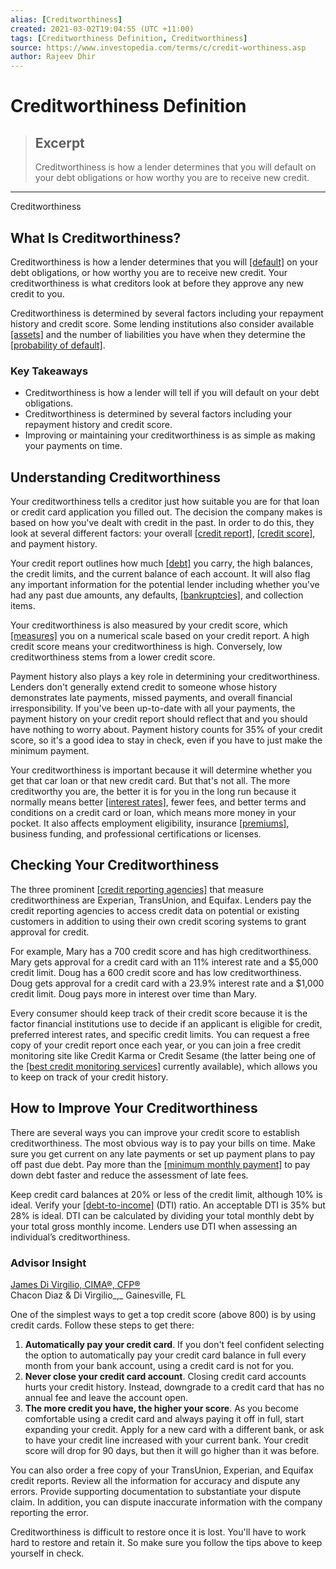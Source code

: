 ```yaml
---
alias: [Creditworthiness]
created: 2021-03-02T19:04:55 (UTC +11:00)
tags: [Creditworthiness Definition, Creditworthiness]
source: https://www.investopedia.com/terms/c/credit-worthiness.asp
author: Rajeev Dhir
---
```


# Creditworthiness Definition

> ## Excerpt
> Creditworthiness is how a lender determines that you will default on your debt obligations or how worthy you are to receive new credit.

---

Creditworthiness
## What Is Creditworthiness?

Creditworthiness is how a lender determines that you will [[default]](https://www.investopedia.com/terms/d/default2.asp) on your debt obligations, or how worthy you are to receive new credit. Your creditworthiness is what creditors look at before they approve any new credit to you.

Creditworthiness is determined by several factors including your repayment history and credit score. Some lending institutions also consider available [[assets]](https://www.investopedia.com/terms/a/asset.asp) and the number of liabilities you have when they determine the [[probability of default]](https://www.investopedia.com/terms/d/defaultprobability.asp).

### Key Takeaways

-   Creditworthiness is how a lender will tell if you will default on your debt obligations.
-   Creditworthiness is determined by several factors including your repayment history and credit score.
-   Improving or maintaining your creditworthiness is as simple as making your payments on time.

## Understanding Creditworthiness

Your creditworthiness tells a creditor just how suitable you are for that loan or credit card application you filled out. The decision the company makes is based on how you've dealt with credit in the past. In order to do this, they look at several different factors: your overall [[credit report]](https://www.investopedia.com/terms/c/creditreport.asp), [[credit score]](https://www.investopedia.com/terms/c/credit_score.asp), and payment history.

Your credit report outlines how much [[debt]](https://www.investopedia.com/terms/d/debt.asp) you carry, the high balances, the credit limits, and the current balance of each account. It will also flag any important information for the potential lender including whether you've had any past due amounts, any defaults, [[bankruptcies]](https://www.investopedia.com/terms/b/bankruptcy.asp), and collection items.

Your creditworthiness is also measured by your credit score, which [[measures]](https://www.investopedia.com/articles/pf/10/credit-score-factors.asp) you on a numerical scale based on your credit report. A high credit score means your creditworthiness is high. Conversely, low creditworthiness stems from a lower credit score.

Payment history also plays a key role in determining your creditworthiness. Lenders don't generally extend credit to someone whose history demonstrates late payments, missed payments, and overall financial irresponsibility. If you've been up-to-date with all your payments, the payment history on your credit report should reflect that and you should have nothing to worry about. Payment history counts for 35% of your credit score, so it's a good idea to stay in check, even if you have to just make the minimum payment.

Your creditworthiness is important because it will determine whether you get that car loan or that new credit card. But that's not all. The more creditworthy you are, the better it is for you in the long run because it normally means better [[interest rates]](https://www.investopedia.com/terms/i/interestrate.asp), fewer fees, and better terms and conditions on a credit card or loan, which means more money in your pocket. It also affects employment eligibility, insurance [[premiums]](https://www.investopedia.com/terms/p/premium.asp), business funding, and professional certifications or licenses.

## Checking Your Creditworthiness

The three prominent [[credit reporting agencies]](https://www.investopedia.com/terms/c/credit-reporting-agency.asp) that measure creditworthiness are Experian, TransUnion, and Equifax. Lenders pay the credit reporting agencies to access credit data on potential or existing customers in addition to using their own credit scoring systems to grant approval for credit.

For example, Mary has a 700 credit score and has high creditworthiness. Mary gets approval for a credit card with an 11% interest rate and a $5,000 credit limit. Doug has a 600 credit score and has low creditworthiness. Doug gets approval for a credit card with a 23.9% interest rate and a $1,000 credit limit. Doug pays more in interest over time than Mary.

Every consumer should keep track of their credit score because it is the factor financial institutions use to decide if an applicant is eligible for credit, preferred interest rates, and specific credit limits. You can request a free copy of your credit report once each year, or you can join a free credit monitoring site like Credit Karma or Credit Sesame (the latter being one of the [[best credit monitoring services]](https://www.investopedia.com/best-credit-monitoring-services-4846982) currently available), which allows you to keep on track of your credit history.

## How to Improve Your Creditworthiness

There are several ways you can improve your credit score to establish creditworthiness. The most obvious way is to pay your bills on time. Make sure you get current on any late payments or set up payment plans to pay off past due debt. Pay more than the [[minimum monthly payment]](https://www.investopedia.com/terms/m/minimum-monthly-payment.asp) to pay down debt faster and reduce the assessment of late fees.

Keep credit card balances at 20% or less of the credit limit, although 10% is ideal. Verify your [[debt-to-income]](https://www.investopedia.com/terms/d/dti.asp) (DTI) ratio. An acceptable DTI is 35% but 28% is ideal. DTI can be calculated by dividing your total monthly debt by your total gross monthly income. Lenders use DTI when assessing an individual’s creditworthiness.

### Advisor Insight

[James Di Virgilio, CIMA®, CFP®](https://www.investopedia.com/advisor-network/advisors/55452/james-di-virgilio-cima-cfp-/)  
Chacon Diaz & Di Virgilio_,_ Gainesville, FL

One of the simplest ways to get a top credit score (above 800) is by using credit cards. Follow these steps to get there:

1.  **Automatically pay your credit card**. If you don't feel confident selecting the option to automatically pay your credit card balance in full every month from your bank account, using a credit card is not for you.
2.  **Never close your credit card account**. Closing credit card accounts hurts your credit history. Instead, downgrade to a credit card that has no annual fee and leave the account open.
3.  **The more credit you have, the higher your score**. As you become comfortable using a credit card and always paying it off in full, start expanding your credit. Apply for a new card with a different bank, or ask to have your credit line increased with your current bank. Your credit score will drop for 90 days, but then it will go higher than it was before.

You can also order a free copy of your TransUnion, Experian, and Equifax credit reports. Review all the information for accuracy and dispute any errors. Provide supporting documentation to substantiate your dispute claim. In addition, you can dispute inaccurate information with the company reporting the error.

Creditworthiness is difficult to restore once it is lost. You'll have to work hard to restore and retain it. So make sure you follow the tips above to keep yourself in check.
